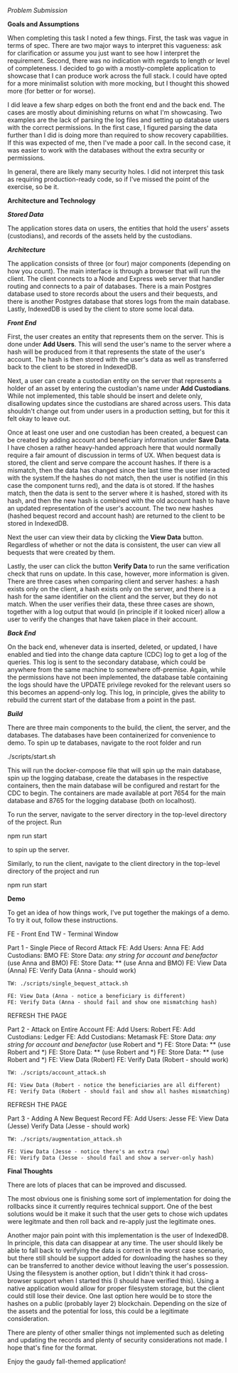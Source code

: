 *Problem Submission*

**Goals and Assumptions**

When completing this task I noted a few things. First, the task was vague in terms of spec. There are two major ways to interpret this vagueness: ask for clarification or assume you just want to see how I interpret the requirement. Second, there was no indication with regards to length or level of completeness. I decided to go with a mostly-complete application to showcase that I can produce work across the full stack. I could have opted for a more minimalist solution with more mocking, but I thought this showed more (for better or for worse).

I did leave a few sharp edges on both the front end and the back end. The cases are mostly about diminishing returns on what I'm showcasing. Two examples are the lack of parsing the log files and setting up database users with the correct permissions. In the first case, I figured parsing the data further than I did is doing more than required to show recovery capabilities. If this was expected of me, then I've made a poor call. In the second case, it was easier to work with the databases without the extra security or permissions.

In general, there are likely many security holes. I did not interpret this task as requiring production-ready code, so if I've missed the point of the exercise, so be it.


**Architecture and Technology**

***Stored Data***

The application stores data on users, the entities that hold the users' assets (custodians), and records of the assets held by the custodians.

***Architecture***

The application consists of three (or four) major components (depending on how you count). The main interface is through a browser that will run the client. The client connects to a Node and Express web server that handler routing and connects to a pair of databases. There is a main Postgres database used to store records about the users and their bequests, and there is another Postgres database that stores logs from the main database. Lastly, IndexedDB is used by the client to store some local data.

***Front End***

First, the user creates an entity that represents them on the server. This is done under __Add Users__. This will send the user's name to the server where a hash will be produced from it that represents the state of the user's account. The hash is then stored with the user's data as well as transferred back to the client to be stored in IndexedDB.

Next, a user can create a custodian entity on the server that represents a holder of an asset by entering the custodian's name under __Add Custodians__. While not implemented, this table should be insert and delete only, disallowing updates since the custodians are shared across users. This data shouldn't change out from under users in a production setting, but for this it felt okay to leave out.

Once at least one user and one custodian has been created, a bequest can be created by adding account and beneficiary information under __Save Data__. I have chosen a rather heavy-handed approach here that would normally require a fair amount of discussion in terms of UX. When bequest data is stored, the client and serve compare the account hashes. If there is a mismatch, then the data has changed since the last time the user interacted with the system.If the hashes do not match, then the user is notified (in this case the component turns red), and the data is ot stored. If the hashes match, then the data is sent to the server where it is hashed, stored with its hash, and then the new hash is combined with the old account hash to have an updated representation of the user's account. The two new hashes (hashed bequest record and account hash) are returned to the client to be stored in IndexedDB.

Next the user can view their data by clicking the __View Data__ button. Regardless of whether or not the data is consistent, the user can view all bequests that were created by them.

Lastly, the user can click the button __Verify Data__ to run the same verification check that runs on update. In this case, however, more information is given. There are three cases when comparing client and server hashes: a hash exists only on the client, a hash exists only on the server, and there is a hash for the same identifier on the client and the server, but they do not match. When the user verifies their data, these three cases are shown, together with a log output that would (in principle if it looked nicer) allow a user to verify the changes that have taken place in their account.

***Back End***

On the back end, whenever data is inserted, deleted, or updated, I have enabled and tied into the change data capture (CDC) log to get a log of the queries. This log is sent to the secondary database, which could be anywhere from the same machine to somewhere off-premise. Again, while the permissions have not been implemented, the database table containing the logs should have the UPDATE privilege revoked for the relevant users so this becomes an append-only log. This log, in principle, gives the ability to rebuild the current start of the database from a point in the past.

***Build***

There are three main components to the build, the client, the server, and the databases. The databases have been containerized for convenience to demo. To spin up te databases, navigate to the root folder and run

./scripts/start.sh

This will run the docker-compose file that will spin up the main database, spin up the logging database, create the databases in the respective containers, then the main database will be configured and restart for the CDC to begin. The containers are made available at port 7654 for the main database and 8765 for the logging database (both on localhost).

To run the server, navigate to the server directory in the top-level directory of the project. Run

npm run start

to spin up the server.

Similarly, to run the client, navigate to the client directory in the top-level directory of the project and run

npm run start

**Demo**

To get an idea of how things work, I've put together the makings of a demo. To try it out, follow these instructions.

FE - Front End
TW - Terminal Window

Part 1 - Single Piece of Record Attack
	FE: Add Users: Anna
	FE: Add Custodians: BMO
	FE: Store Data: *any string for account and benefactor* (use Anna and BMO)
	FE: Store Data: ** (use Anna and BMO)
	FE: View Data (Anna)
	FE: Verify Data (Anna - should work)

	TW: ./scripts/single_bequest_attack.sh

	FE: View Data (Anna - notice a beneficiary is different)
	FE: Verify Data (Anna - should fail and show one mismatching hash)

REFRESH THE PAGE

Part 2 - Attack on Entire Account
	FE: Add Users: Robert
	FE: Add Custodians: Ledger
	FE: Add Custodians: Metamask
	FE: Store Data: *any string for account and benefactor* (use Robert and *)
	FE: Store Data: ** (use Robert and *)
	FE: Store Data: ** (use Robert and *)
	FE: Store Data: ** (use Robert and *)
	FE: View Data (Robert)
	FE: Verify Data (Robert - should work)

	TW: ./scripts/account_attack.sh

	FE: View Data (Robert - notice the beneficiaries are all different)
	FE: Verify Data (Robert - should fail and show all hashes mismatching)

REFRESH THE PAGE

Part 3 - Adding A New Bequest Record
	FE: Add Users: Jesse
	FE: View Data (Jesse)
	Verify Data (Jesse - should work)

	TW: ./scripts/augmentation_attack.sh

	FE: View Data (Jesse - notice there's an extra row)
	FE: Verify Data (Jesse - should fail and show a server-only hash)


**Final Thoughts**

There are lots of places that can be improved and discussed.

The most obvious one is finishing some sort of implementation for doing the rollbacks since it currently requires technical support. One of the best solutions would be it make it such that the user gets to chose wich updates were legitmate and then roll back and re-apply just the legitimate ones.

Another major pain point with this implementation is the user of IndexedDB. In principle, this data can disappear at any time. The user should likely be able to fall back to verifying the data is correct in the worst case scenario, but there still should be support added for downloading the hashes so they can be transferred to another device without leaving the user's possession. Using the filesystem is another option, but I didn't think it had cross-browser support when I started this (I should have verified this). Using a native application would allow for proper filesystem storage, but the client could still lose their device. One last option here would be to store the hashes on a public (probably layer 2) blockchain. Depending on the size of the assets and the potential for loss, this could be a legitimate consideration.

There are plenty of other smaller things not implemented such as deleting and updating the records and plenty of security considerations not made. I hope that's fine for the format.

Enjoy the gaudy fall-themed application!
